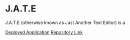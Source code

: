 # J.A.T.E

J.A.T.E (otherwise known as Just Another Text Editor) is a


[Deployed Application](https://jate-text-editor-s1a4.onrender.com/)
[Repository Link](https://github.com/Nihsad/pwa-text-editor)